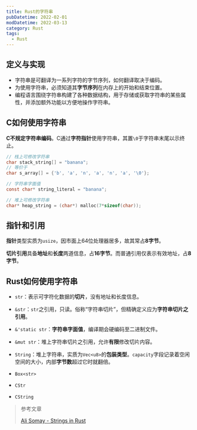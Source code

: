 ```yaml
---
title: Rust的字符串
pubDatetime: 2022-02-01
modDatetime: 2022-03-13
category: Rust
tags:
  - Rust
---
```


## 定义与实现

- 字符串是可翻译为一系列字符的字节序列，如何翻译取决于编码。
- 为使用字符串，必须知道其**字节序列**在内存上的开始和结束位置。
- 编程语言围绕字符串构建了各种数据结构，用于存储或获取字符串的某些属性，并添加额外功能以方便地操作字符串。

## C如何使用字符串

**C不规定字符串编码**。C通过**字符指针**使用字符串，其置`\0`于字符串末尾以示终止。

```c
// 栈上可修改字符串
char stack_string[] = "banana";
// 等价于
char s_array[] = {'b', 'a', 'n', 'a', 'n', 'a', '\0'};

// 字符串字面值
const char* string_literal = "banana";

// 堆上可修改字符串
char* heap_string = (char*) malloc(7*sizeof(char));
```

## 指针和引用

**指针**类型实质为`usize`，因市面上64位处理器居多，故其常占**8字节**。

**切片引用**具备**地址**和**长度**两道信息，占**16字节**。而普通引用仅表示有效地址，占**8字节**。

## Rust如何使用字符串

- `str`：表示可字符化数据的**切片**，没有地址和长度信息。

- `&str`：`str`之引用，只读。俗称“字符串切片”，但精确定义应为**字符串切片之引用**。

- `&'static str`：**字符串字面值**，编译期会硬编码至二进制文件。

- `&mut str`：堆上字符串切片之引用，允许**有限**修改切片内容。

- `String`：堆上字符串，实质为`Vec<u8>`的**包装类型**。`capacity`字段记录着空闲空间的大小，内部**字节数**超过它时就翻倍。

- `Box<str>`

- `CStr`

- `CString`

> 参考文章
>
> [Ali Somay - Strings in Rust](https://medium.com/@alisomay/strings-in-rust-28c08a2d3130)
